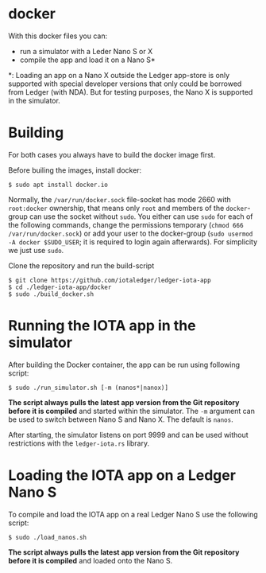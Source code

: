 # docker

With this docker files you can:
- run a simulator with a Leder Nano S or X
- compile the app and load it on a Nano S*

*: Loading an app on a Nano X outside the Ledger app-store is only supported with special developer versions that only could be borrowed from Ledger (with NDA). But for testing purposes, the Nano X is supported in the simulator.

# Building

For both cases you always have to build the docker image first.

Before builing the images, install docker:

```
$ sudo apt install docker.io
```

Normally, the `/var/run/docker.sock` file-socket has mode 2660 with `root:docker` ownership, that means only `root` and members of the `docker`-group can use the socket without `sudo`. You either can use `sudo` for each of the following commands, change the permissions temporary (`chmod 666 /var/run/docker.sock`) or add your user to the docker-group (`sudo usermod -A docker $SUDO_USER`; it is required to login again afterwards). For simplicity we just use `sudo`.

Clone the repository and run the build-script

```
$ git clone https://github.com/iotaledger/ledger-iota-app
$ cd ./ledger-iota-app/docker
$ sudo ./build_docker.sh
```


# Running the IOTA app in the simulator

After building the Docker container, the app can be run using following script:

```
$ sudo ./run_simulator.sh [-m (nanos*|nanox)]
```

**The script always pulls the latest app version from the Git repository before it is compiled** and started within the simulator. The `-m` argument can be used to switch between Nano S and Nano X. The default is `nanos`.

After starting, the simulator listens on port 9999 and can be used without restrictions with the `ledger-iota.rs` library.


# Loading the IOTA app on a Ledger Nano S

To compile and load the IOTA app on a real Ledger Nano S use the following script:

```
$ sudo ./load_nanos.sh
```

**The script always pulls the latest app version from the Git repository before it is compiled** and loaded onto the Nano S.
